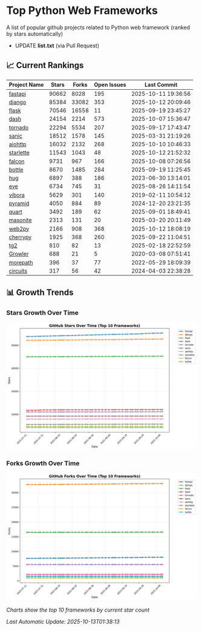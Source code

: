 # Top Python Web Frameworks
A list of popular github projects related to Python web framework (ranked by stars automatically)

* UPDATE **list.txt** (via Pull Request)

## 📈 Current Rankings

| Project Name | Stars | Forks | Open Issues | Last Commit |
| ------------ | ----- | ----- | ----------- | ----------- |
| [fastapi](https://github.com/fastapi/fastapi) | 90662 | 8028 | 195 | 2025-10-11 19:36:56 |
| [django](https://github.com/django/django) | 85384 | 33082 | 353 | 2025-10-12 20:09:46 |
| [flask](https://github.com/pallets/flask) | 70546 | 16558 | 11 | 2025-09-19 23:45:27 |
| [dash](https://github.com/plotly/dash) | 24154 | 2214 | 573 | 2025-10-07 15:36:47 |
| [tornado](https://github.com/tornadoweb/tornado) | 22294 | 5534 | 207 | 2025-09-17 17:43:47 |
| [sanic](https://github.com/sanic-org/sanic) | 18512 | 1578 | 145 | 2025-03-31 21:19:26 |
| [aiohttp](https://github.com/aio-libs/aiohttp) | 16032 | 2132 | 268 | 2025-10-10 10:46:33 |
| [starlette](https://github.com/Kludex/starlette) | 11543 | 1043 | 48 | 2025-10-12 21:52:32 |
| [falcon](https://github.com/falconry/falcon) | 9731 | 967 | 166 | 2025-10-08 07:26:56 |
| [bottle](https://github.com/bottlepy/bottle) | 8670 | 1485 | 284 | 2025-09-19 11:25:45 |
| [hug](https://github.com/hugapi/hug) | 6897 | 388 | 186 | 2023-06-30 13:14:01 |
| [eve](https://github.com/pyeve/eve) | 6734 | 745 | 31 | 2025-08-26 14:11:54 |
| [vibora](https://github.com/vibora-io/vibora) | 5629 | 301 | 140 | 2019-02-11 10:54:12 |
| [pyramid](https://github.com/Pylons/pyramid) | 4050 | 884 | 89 | 2024-12-20 23:21:35 |
| [quart](https://github.com/pallets/quart) | 3492 | 189 | 62 | 2025-09-01 18:49:41 |
| [masonite](https://github.com/MasoniteFramework/masonite) | 2313 | 131 | 20 | 2025-03-20 20:11:49 |
| [web2py](https://github.com/web2py/web2py) | 2166 | 908 | 368 | 2025-10-12 18:08:19 |
| [cherrypy](https://github.com/cherrypy/cherrypy) | 1925 | 368 | 260 | 2025-09-22 11:04:51 |
| [tg2](https://github.com/TurboGears/tg2) | 810 | 82 | 13 | 2025-02-18 22:52:59 |
| [Growler](https://github.com/pyGrowler/Growler) | 688 | 21 | 5 | 2020-03-08 07:51:41 |
| [morepath](https://github.com/morepath/morepath) | 396 | 37 | 77 | 2022-05-29 18:09:39 |
| [circuits](https://github.com/circuits/circuits) | 317 | 56 | 42 | 2024-04-03 22:38:28 |

## 📊 Growth Trends

### Stars Growth Over Time
![Stars Chart](charts/stars_chart.jpg)

### Forks Growth Over Time
![Forks Chart](charts/forks_chart.jpg)

*Charts show the top 10 frameworks by current star count*


*Last Automatic Update: 2025-10-13T01:38:13*
